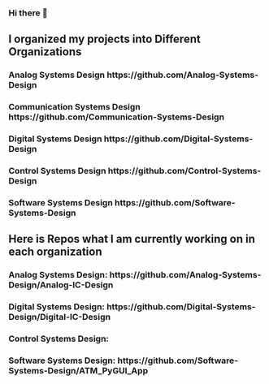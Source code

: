 ### Hi there 👋
<h2>I organized my projects into Different Organizations</h2>
<h3>Analog Systems Design https://github.com/Analog-Systems-Design</h3>
<h3>Communication Systems Design https://github.com/Communication-Systems-Design</h3>

<h3>Digital Systems Design https://github.com/Digital-Systems-Design</h3>
<h3>Control Systems Design https://github.com/Control-Systems-Design</h3>

<h3>Software Systems Design https://github.com/Software-Systems-Design</h3>

<h2>Here is Repos what I am currently working on in each organization</h2>
<h3>Analog Systems Design: https://github.com/Analog-Systems-Design/Analog-IC-Design</h3>
<h3>Digital Systems Design: https://github.com/Digital-Systems-Design/Digital-IC-Design</h3>
<h3>Control Systems Design:</h3>
<h3>Software Systems Design: https://github.com/Software-Systems-Design/ATM_PyGUI_App</h3>
